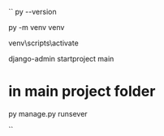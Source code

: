 ``
py --version

py -m venv venv

venv\scripts\activate

django-admin startproject main

# in main project folder
py manage.py runsever

``
